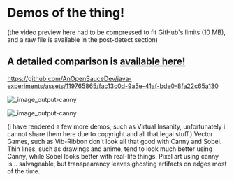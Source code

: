 # Demos of the thing!

(the video preview here had to be compressed to fit GitHub's limits (10 MB), and a raw file is available in the post-detect section)

## A detailed comparison is [available here!](https://github.com/AnOpenSauceDev/java-experiments/blob/master/src/main/resources/demos/comparison.md)


https://github.com/AnOpenSauceDev/java-experiments/assets/119765865/fac13c0d-9a5e-41af-bde0-8fa22c65a130




![_image_output-canny](https://github.com/AnOpenSauceDev/java-experiments/assets/119765865/91836b7c-bf0e-4c87-b7ff-edc99a8d14e7) 

![_image_output-canny](https://github.com/AnOpenSauceDev/java-experiments/assets/119765865/3a653fe0-be71-405a-902a-af2b6bf87801)


(i have rendered a few more demos, such as Virtual Insanity, unfortunately i cannot share them here due to copyright and all that legal stuff.)
Vector Games, such as Vib-Ribbon don't look all that good with Canny and Sobel.
Thin lines, such as drawings and anime, tend to look much better using Canny, while Sobel looks better with real-life things.
Pixel art using canny is... salvageable, but transpearancy leaves ghosting artifacts on edges most of the time.
